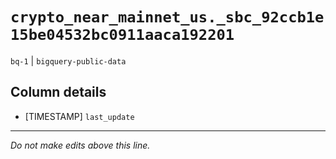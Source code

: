 # `crypto_near_mainnet_us._sbc_92ccb1e15be04532bc0911aaca192201`
`bq-1` | `bigquery-public-data`

## Column details
* [TIMESTAMP] `last_update`

-------------------------------------------------------------------------------
*Do not make edits above this line.*
